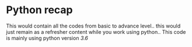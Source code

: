 # Python recap 

This would contain all the codes from basic to advance level.. this would just remain as a refresher content while you work using python..
This code is mainly using python version *3.6*